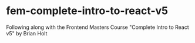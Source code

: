 # fem-complete-intro-to-react-v5
Following along with the Frontend Masters Course "Complete Intro to React v5" by Brian Holt
